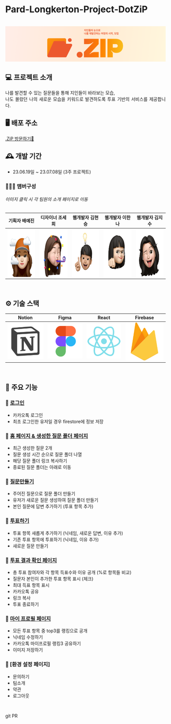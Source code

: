 # Pard-Longkerton-Project-DotZiP

<p align="center">
  <br>
  <img src="./readme/logobanner.png">
  <br>
</p>

## 💻 프로젝트 소개
<p align="justify">
나를 발견할 수 있는 질문들을 통해 지인들이 바라보는 모습, <br/>나도 몰랐던 나의 새로운 모습을 키워드로 발견하도록 투표 기반의 서비스를 제공합니다.
</p>

## 🖥️ 배포 주소
[.ZiP 방문하기📂](https://dotzip.swygbro.com)

## 🕰️ 개발 기간
* 23.06.19일 ~ 23.07.08일 (3주 프로젝트)

### 🧑‍🤝‍🧑 맴버구성
###### 이미지 클릭 시 각 팀원의 소개 페이지로 이동
|  기획자 배예진    |  디자이너 조세희     |   웹개발자 김현승   |   웹개발자 이한나  |  웹개발자 김지수  |
|   :--------:   |    :--------:    |    :--------:  |    :--------:   |   :--------:  |
|   <a href="https://www.notion.so/c214bca8c6fe4322ab5b6e77e6dd9365?pvs=4"><img src="./readme/YJ.PNG.png" width="300" height="150"></a>  |  <a href="https://www.notion.so/f4d63cf63e7c4360917a26a2e129667f?pvs=4"><img src="./readme/Say.png" width="300" height="150"></a>    | <a href="https://www.notion.so/37942b37e5414b06a578e99a44052ea4?pvs=4"><img src="./readme/H.png" width="300" height="150"></a>         | <a href="https://www.notion.so/65eed5b6553a4d03a55e19cd82ffb8e1?pvs=4"><img src="./readme/HN.png" width="300" height="150"></a>        | <a href="https://www.notion.so/6e29f9775a3f4394a2e68e280275c69a?pvs=4"><img src="./readme/JS.png" width="300" height="150"></a>        |

<br>

## ⚙️ 기술 스택

|  Notion    |  Figma     |  React   |  Firebase |
| :--------: | :--------: | :------: | :----:    |
|   ![nt]    |   ![fm]    | ![react] | ![fb]     |

<br>

## 📌 주요 기능

###  🔗 [로그인](https://github.com/Club-PARD/Hi5_DotZip/wiki/%EC%A3%BC%EC%9A%94-%EA%B8%B0%EB%8A%A5-%EC%86%8C%EA%B0%9C-(%EB%A1%9C%EA%B7%B8%EC%9D%B8))
- 카카오톡 로그인
- 최초 로그인한 유저일 경우 firestore에 정보 저장
### 🔗 [홈 페이지 & 생성한 질문 폴더 페이지](https://github.com/Club-PARD/Hi5_DotZip/wiki/%EC%A3%BC%EC%9A%94-%EA%B8%B0%EB%8A%A5-%EC%86%8C%EA%B0%9C-(%ED%99%88-%ED%8E%98%EC%9D%B4%EC%A7%80-&-%EC%A7%84%ED%96%89%EC%A4%91%EC%9D%B8-%EC%A7%88%EB%AC%B8-%ED%8E%98%EC%9D%B4%EC%A7%80))
- 최근 생성한 질문 2개 
- 질문 생성 시간 순으로 질문 폴더 나열
- 해당 질문 폴더 링크 복사하기
- 종료된 질문 폴더는 아래로 이동
### 🔗 [질문만들기](https://github.com/Club-PARD/Hi5_DotZip/wiki/%EC%A3%BC%EC%9A%94-%EA%B8%B0%EB%8A%A5-%EC%86%8C%EA%B0%9C-(%EC%A7%88%EB%AC%B8-%EB%A7%8C%EB%93%A4%EA%B8%B0))
- 주어진 질문으로 질문 폴더 만들기
- 유저가 새로운 질문 생성하여 질문 폴더 만들기
- 본인 질문에 답변 추가하기 (투표 항목 추가)
### 🔗 [투표하기](https://github.com/Club-PARD/Hi5_DotZip/wiki/%EC%A3%BC%EC%9A%94-%EA%B8%B0%EB%8A%A5-%EC%86%8C%EA%B0%9C-(%ED%88%AC%ED%91%9C%ED%95%98%EA%B8%B0))
- 투표 항목 새롭게 추가하기 (닉네임, 새로운 답변, 이유 추가)
- 기존 투표 항목에 투표하기 (닉네임, 이유 추가)
- 새로운 질문 만들기
### 🔗 [투표 결과 확인 페이지](https://github.com/Club-PARD/Hi5_DotZip/wiki/%EC%A3%BC%EC%9A%94-%EA%B8%B0%EB%8A%A5-%EC%86%8C%EA%B0%9C-(%ED%88%AC%ED%91%9C-%EA%B2%B0%EA%B3%BC-%ED%99%95%EC%9D%B8%ED%95%98%EA%B8%B0))
- 총 투표 참여자와 각 항목 득표수와 이유 공개 (%로 항목들 비교)
- 질문자 본인이 추가한 투표 항목 표시 (체크)
- 최대 득표 항목 표시
- 카카오톡 공유
- 링크 복사
- 투표 종료하기
### 🔗 [마이 프로필 페이지](https://github.com/Club-PARD/Hi5_DotZip/wiki/%EC%A3%BC%EC%9A%94-%EA%B8%B0%EB%8A%A5-%EC%86%8C%EA%B0%9C-(%EB%A7%88%EC%9D%B4-%ED%94%84%EB%A1%9C%ED%95%84--%ED%8E%98%EC%9D%B4%EC%A7%80))
- 모든 투표 항목 중 top3를 랭킹으로 공개
- 닉네임 수정하기
- 카카오톡 마이프로필 랭킹3 공유하기
- 이미지 저장하기
### 🔗 [환경 설정 페이지]
- 문의하기
- 팀소개
- 약관
- 로그아웃

<br>

 

<!-- Stack Icon Refernces -->

[nt]: /readme/notion.svg
[fm]: /readme/figma.svg
[react]: /readme/react.svg
[fb]: /readme/firebase.svg

git PR